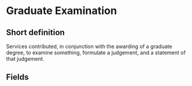 # Graduate Examination
## Short definition
Services contributed, in conjunction with the awarding of a graduate degree, to examine something, formulate a judgement, and a statement of that judgement.
## Fields
